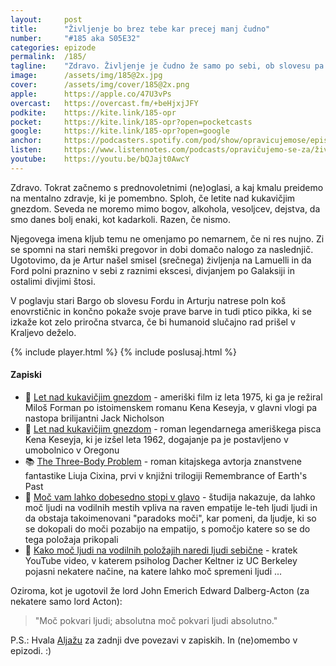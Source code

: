 ```yaml
---
layout: 	post
title:  	"Življenje bo brez tebe kar precej manj čudno"
number: 	"#185 aka S05E32"
categories:	epizode
permalink:	/185/
tagline: 	"Zdravo. Življenje je čudno že samo po sebi, ob slovesu pa Stari Bargo pokaže zakaj se na Lamuelli uporablja ptice pikka, omeni pa tudi Kraljevo deželo."
image:		/assets/img/185@2x.jpg
cover:		/assets/img/cover/185@2x.png
apple:		https://apple.co/47U3vPs
overcast:	https://overcast.fm/+beHjxjJFY
podkite:	https://kite.link/185-opr
pocket:		https://kite.link/185-opr?open=pocketcasts
google:		https://kite.link/185-opr?open=google
anchor:		https://podcasters.spotify.com/pod/show/opravicujemose/episodes/ivljenje-bo-brez-tebe-kar-precej-manj-udno-e2d2sk1
listen:		https://www.listennotes.com/podcasts/opravičujemo-se-za/življenje-bo-brez-tebe-kar-o2y1IpuANi6/embed/
youtube:	https://youtu.be/bQJajt0AwcY
---
```


Zdravo. Tokrat začnemo s prednovoletnimi (ne)oglasi, a kaj kmalu preidemo na mentalno zdravje, ki je pomembno. Sploh, če letite nad kukavičjim gnezdom. Seveda ne moremo mimo bogov, alkohola, vesoljcev, dejstva, da smo danes bolj enaki, kot kadarkoli. Razen, če nismo. 

Njegovega imena kljub temu ne omenjamo po nemarnem, če ni res nujno. Zi se spomni na stari nemški pregovor in dobi domačo nalogo za naslednjič. Ugotovimo, da je Artur našel smisel (srečnega) življenja na Lamuelli in da Ford polni praznino v sebi z raznimi ekscesi, divjanjem po Galaksiji in ostalimi divjimi štosi. 

V poglavju stari Bargo ob slovesu Fordu in Arturju natrese poln koš enovrstičnic in končno pokaže svoje prave barve in tudi ptico pikka, ki se izkaže kot zelo priročna stvarca, če bi humanoid slučajno rad prišel v Kraljevo deželo. 

{% include player.html %}
{% include poslusaj.html %}

<!--break-->

#### Zapiski

- 🍿 [Let nad kukavičjim gnezdom](https://en.wikipedia.org/wiki/One_Flew_Over_the_Cuckoo%27s_Nest_(novel)) - ameriški film iz leta 1975, ki ga je režiral Miloš Forman po istoimenskem romanu Kena Keseyja, v glavni vlogi pa nastopa brilijantni Jack Nicholson 
- 📘 [Let nad kukavičjim gnezdom](https://en.wikipedia.org/wiki/One_Flew_Over_the_Cuckoo%27s_Nest_(novel)) - roman legendarnega ameriškega pisca Kena Keseyja, ki je izšel leta 1962, dogajanje pa je postavljeno v umobolnico v Oregonu 
- 📚 [The Three-Body Problem](https://en.wikipedia.org/wiki/The_Three-Body_Problem_(novel)) - roman kitajskega avtorja znanstvene fantastike Liuja Cixina, prvi v knjižni trilogiji Remembrance of Earth's Past 
- 🧠 [Moč vam lahko dobesedno stopi v glavo](https://www.insider.com/does-power-cause-brain-damage-2017-6) -  študija nakazuje, da lahko moč ljudi na vodilnih mestih vpliva na raven empatije le-teh ljudi ljudi in da obstaja takoimenovani "paradoks moči", kar pomeni, da ljudje, ki so se dokopali do moči pozabijo na empatijo, s pomočjo katere so se do tega položaja prikopali
- 💪 [Kako moč ljudi na vodilnih položajih naredi ljudi sebične](https://www.youtube.com/watch?v=0vvl46PmCfE) - kratek YouTube video, v katerem psiholog Dacher Keltner iz UC Berkeley pojasni nekatere načine, na katere lahko moč spremeni ljudi ...

Oziroma, kot je ugotovil že lord John Emerich Edward Dalberg-Acton (za nekatere samo lord Acton):

> "Moč pokvari ljudi; absolutna moč pokvari ljudi absolutno."

P.S.: Hvala [Aljažu](https://twitter.com/aljazprusnik) za zadnji dve povezavi v zapiskih. In (ne)omembo v epizodi. :) 